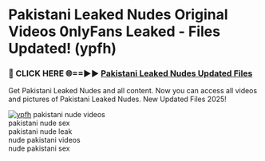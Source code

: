 # Pakistani Leaked Nudes Original Videos 0nlyFans Leaked - Files Updated! (ypfh)

<h3>🔴 CLICK HERE 🌐==►► <a href="https://tinyurl.com/5h6xmrr3" rel="nofollow">Pakistani Leaked Nudes Updated Files</a></h3>

Get Pakistani Leaked Nudes and all content. Now you can access all videos and pictures of Pakistani Leaked Nudes. New Updated Files 2025!

[![ypfh](https://i.imgur.com/KVD873Z.gif)](https://tinyurl.com/5h6xmrr3)
pakistani nude videos<br>
pakistani nude sex<br>
pakistani nude leak<br>
nude pakistani videos<br>
nude pakistani sex